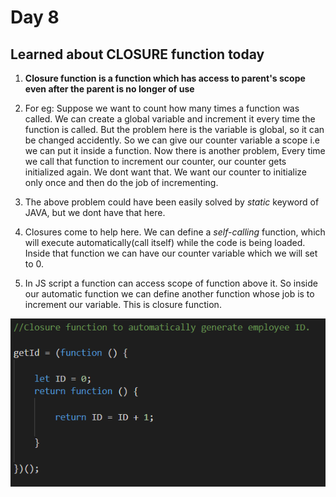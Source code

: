 # Day 8 

## Learned about CLOSURE function today 

1. **Closure function is a function which has access to parent's scope even after the parent is no longer of use**

2. For eg: Suppose we want to count how many times a function was called. We can create a global variable and increment it
   every time the function is called. But the problem here is the variable is global, so it can be changed accidently. 
   So we can give our counter variable a scope i.e we can put it inside a function. Now there is another problem,
   Every time we call that function to increment our counter, our counter gets initialized again. We dont want that.
   We want our counter to initialize only once and then do the job of incrementing.

3. The above problem could have been easily solved by *static* keyword of JAVA, but we dont have that here.

4. Closures come to help here. We can define a *self-calling* function, which will execute automatically(call itself) while the 
   code is being loaded. Inside that  function we can have our counter variable which we will set to 0. 

5. In JS script a function can access scope of function above it. So inside our automatic function we can define another function 
   whose job is to increment our variable. This is closure function.

<img src="image.png">